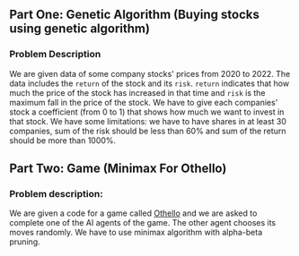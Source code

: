 ## Part One: Genetic Algorithm (Buying stocks using genetic algorithm)
### Problem Description
We are given data of some company stocks' prices from 2020 to 2022. The data includes the ```return``` of the stock and its ```risk```. ```return``` indicates that how much the price of the stock has increased in that time and ```risk``` is the maximum fall in the price of the stock. We have to give each companies' stock a coefficient (from 0 to 1) that shows how much we want to invest in that stock. We have some limitations: we have to have shares in at least 30 companies, sum of the risk should be less than 60% and sum of the return should be more than 1000%.
## Part Two: Game (Minimax For Othello)
### Problem description:
We are given a code for a game called [Othello](https://en.wikipedia.org/wiki/Reversi#Othello) and we are asked to complete one of the AI agents of the game. The other agent chooses its moves randomly. We have to use minimax algorithm with alpha-beta pruning.